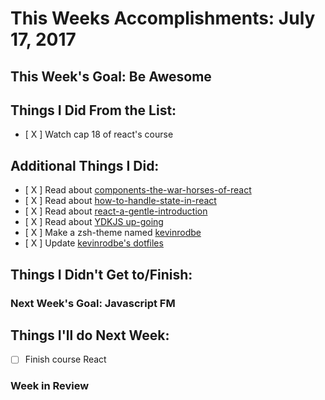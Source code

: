 # This Weeks Accomplishments: July 17, 2017


## This Week's Goal: Be Awesome


## Things I Did From the List:
- [ X ] Watch cap 18 of react's course

## Additional Things I Did:
- [ X ] Read about [components-the-war-horses-of-react](https://medium.com/react-ecosystem/components-the-war-horses-of-react-1085dddc14e5)
- [ X ] Read about [how-to-handle-state-in-react](https://medium.com/react-ecosystem/how-to-handle-state-in-react-6f2d3cd73a0c)
- [ X ] Read about [react-a-gentle-introduction](https://medium.com/react-ecosystem/react-a-gentle-introduction-407fb59d3514)
- [ X ] Read about [YDKJS up-going](https://github.com/getify/You-Dont-Know-JS/blob/master/up%20&%20going/README.md#you-dont-know-js-up--going)
- [ X ] Make a zsh-theme named [kevinrodbe](https://github.com/kevinrodbe/my-DotFiles/blob/master/config/kevinrodbe.zsh-theme)
- [ X ] Update [kevinrodbe's dotfiles](https://github.com/kevinrodbe/my-DotFiles)

## Things I Didn't Get to/Finish:


### Next Week's Goal: Javascript FM

## Things I'll do Next Week:
- [ ] Finish course React

### Week in Review
